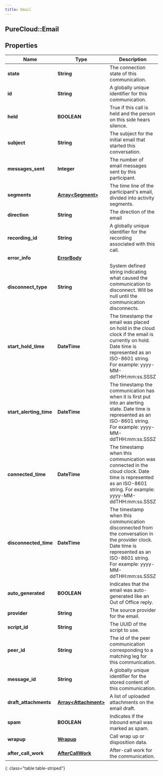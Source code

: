 ```yaml
---
title: Email
---
```

## PureCloud::Email

## Properties

|Name | Type | Description | Notes|
|------------ | ------------- | ------------- | -------------|
| **state** | **String** | The connection state of this communication. | [optional] |
| **id** | **String** | A globally unique identifier for this communication. | [optional] |
| **held** | **BOOLEAN** | True if this call is held and the person on this side hears silence. | [optional] |
| **subject** | **String** | The subject for the initial email that started this conversation. | [optional] |
| **messages_sent** | **Integer** | The number of email messages sent by this participant. | [optional] |
| **segments** | [**Array&lt;Segment&gt;**](Segment.html) | The time line of the participant&#39;s email, divided into activity segments. | [optional] |
| **direction** | **String** | The direction of the email | [optional] |
| **recording_id** | **String** | A globally unique identifier for the recording associated with this call. | [optional] |
| **error_info** | [**ErrorBody**](ErrorBody.html) |  | [optional] |
| **disconnect_type** | **String** | System defined string indicating what caused the communication to disconnect. Will be null until the communication disconnects. | [optional] |
| **start_hold_time** | **DateTime** | The timestamp the email was placed on hold in the cloud clock if the email is currently on hold. Date time is represented as an ISO-8601 string. For example: yyyy-MM-ddTHH:mm:ss.SSSZ | [optional] |
| **start_alerting_time** | **DateTime** | The timestamp the communication has when it is first put into an alerting state. Date time is represented as an ISO-8601 string. For example: yyyy-MM-ddTHH:mm:ss.SSSZ | [optional] |
| **connected_time** | **DateTime** | The timestamp when this communication was connected in the cloud clock. Date time is represented as an ISO-8601 string. For example: yyyy-MM-ddTHH:mm:ss.SSSZ | [optional] |
| **disconnected_time** | **DateTime** | The timestamp when this communication disconnected from the conversation in the provider clock. Date time is represented as an ISO-8601 string. For example: yyyy-MM-ddTHH:mm:ss.SSSZ | [optional] |
| **auto_generated** | **BOOLEAN** | Indicates that the email was auto-generated like an Out of Office reply. | [optional] |
| **provider** | **String** | The source provider for the email. | [optional] |
| **script_id** | **String** | The UUID of the script to use. | [optional] |
| **peer_id** | **String** | The id of the peer communication corresponding to a matching leg for this communication. | [optional] |
| **message_id** | **String** | A globally unique identifier for the stored content of this communication. | [optional] |
| **draft_attachments** | [**Array&lt;Attachment&gt;**](Attachment.html) | A list of uploaded attachments on the email draft. | [optional] |
| **spam** | **BOOLEAN** | Indicates if the inbound email was marked as spam. | [optional] |
| **wrapup** | [**Wrapup**](Wrapup.html) | Call wrap up or disposition data. | [optional] |
| **after_call_work** | [**AfterCallWork**](AfterCallWork.html) | After-call work for the communication. | [optional] |
{: class="table table-striped"}


